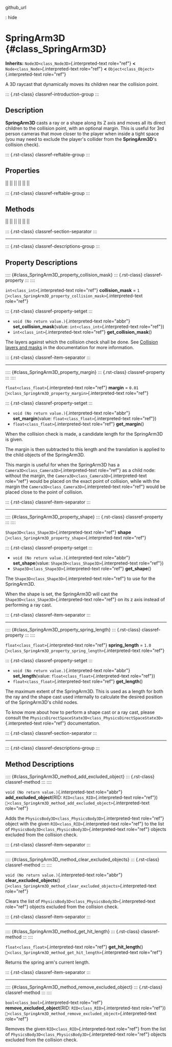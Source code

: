 github_url

:   hide

# SpringArm3D {#class_SpringArm3D}

**Inherits:** `Node3D<class_Node3D>`{.interpreted-text role="ref"}
**\<** `Node<class_Node>`{.interpreted-text role="ref"} **\<**
`Object<class_Object>`{.interpreted-text role="ref"}

A 3D raycast that dynamically moves its children near the collision
point.

::: {.rst-class}
classref-introduction-group
:::

## Description

**SpringArm3D** casts a ray or a shape along its Z axis and moves all
its direct children to the collision point, with an optional margin.
This is useful for 3rd person cameras that move closer to the player
when inside a tight space (you may need to exclude the player\'s
collider from the **SpringArm3D**\'s collision check).

::: {.rst-class}
classref-reftable-group
:::

## Properties

||
||
||
||
||
||

::: {.rst-class}
classref-reftable-group
:::

## Methods

||
||
||
||
||
||

::: {.rst-class}
classref-section-separator
:::

------------------------------------------------------------------------

::: {.rst-class}
classref-descriptions-group
:::

## Property Descriptions

:::: {#class_SpringArm3D_property_collision_mask}
::: {.rst-class}
classref-property
:::
::::

`int<class_int>`{.interpreted-text role="ref"} **collision_mask** = `1`
`🔗<class_SpringArm3D_property_collision_mask>`{.interpreted-text
role="ref"}

::: {.rst-class}
classref-property-setget
:::

- `void (No return value.)`{.interpreted-text role="abbr"}
  **set_collision_mask**(value: `int<class_int>`{.interpreted-text
  role="ref"})
- `int<class_int>`{.interpreted-text role="ref"}
  **get_collision_mask**()

The layers against which the collision check shall be done. See
[Collision layers and
masks](../tutorials/physics/physics_introduction.html#collision-layers-and-masks)
in the documentation for more information.

::: {.rst-class}
classref-item-separator
:::

------------------------------------------------------------------------

:::: {#class_SpringArm3D_property_margin}
::: {.rst-class}
classref-property
:::
::::

`float<class_float>`{.interpreted-text role="ref"} **margin** = `0.01`
`🔗<class_SpringArm3D_property_margin>`{.interpreted-text role="ref"}

::: {.rst-class}
classref-property-setget
:::

- `void (No return value.)`{.interpreted-text role="abbr"}
  **set_margin**(value: `float<class_float>`{.interpreted-text
  role="ref"})
- `float<class_float>`{.interpreted-text role="ref"} **get_margin**()

When the collision check is made, a candidate length for the SpringArm3D
is given.

The margin is then subtracted to this length and the translation is
applied to the child objects of the SpringArm3D.

This margin is useful for when the SpringArm3D has a
`Camera3D<class_Camera3D>`{.interpreted-text role="ref"} as a child
node: without the margin, the
`Camera3D<class_Camera3D>`{.interpreted-text role="ref"} would be placed
on the exact point of collision, while with the margin the
`Camera3D<class_Camera3D>`{.interpreted-text role="ref"} would be placed
close to the point of collision.

::: {.rst-class}
classref-item-separator
:::

------------------------------------------------------------------------

:::: {#class_SpringArm3D_property_shape}
::: {.rst-class}
classref-property
:::
::::

`Shape3D<class_Shape3D>`{.interpreted-text role="ref"} **shape**
`🔗<class_SpringArm3D_property_shape>`{.interpreted-text role="ref"}

::: {.rst-class}
classref-property-setget
:::

- `void (No return value.)`{.interpreted-text role="abbr"}
  **set_shape**(value: `Shape3D<class_Shape3D>`{.interpreted-text
  role="ref"})
- `Shape3D<class_Shape3D>`{.interpreted-text role="ref"} **get_shape**()

The `Shape3D<class_Shape3D>`{.interpreted-text role="ref"} to use for
the SpringArm3D.

When the shape is set, the SpringArm3D will cast the
`Shape3D<class_Shape3D>`{.interpreted-text role="ref"} on its z axis
instead of performing a ray cast.

::: {.rst-class}
classref-item-separator
:::

------------------------------------------------------------------------

:::: {#class_SpringArm3D_property_spring_length}
::: {.rst-class}
classref-property
:::
::::

`float<class_float>`{.interpreted-text role="ref"} **spring_length** =
`1.0` `🔗<class_SpringArm3D_property_spring_length>`{.interpreted-text
role="ref"}

::: {.rst-class}
classref-property-setget
:::

- `void (No return value.)`{.interpreted-text role="abbr"}
  **set_length**(value: `float<class_float>`{.interpreted-text
  role="ref"})
- `float<class_float>`{.interpreted-text role="ref"} **get_length**()

The maximum extent of the SpringArm3D. This is used as a length for both
the ray and the shape cast used internally to calculate the desired
position of the SpringArm3D\'s child nodes.

To know more about how to perform a shape cast or a ray cast, please
consult the
`PhysicsDirectSpaceState3D<class_PhysicsDirectSpaceState3D>`{.interpreted-text
role="ref"} documentation.

::: {.rst-class}
classref-section-separator
:::

------------------------------------------------------------------------

::: {.rst-class}
classref-descriptions-group
:::

## Method Descriptions

:::: {#class_SpringArm3D_method_add_excluded_object}
::: {.rst-class}
classref-method
:::
::::

`void (No return value.)`{.interpreted-text role="abbr"}
**add_excluded_object**(RID: `RID<class_RID>`{.interpreted-text
role="ref"})
`🔗<class_SpringArm3D_method_add_excluded_object>`{.interpreted-text
role="ref"}

Adds the `PhysicsBody3D<class_PhysicsBody3D>`{.interpreted-text
role="ref"} object with the given `RID<class_RID>`{.interpreted-text
role="ref"} to the list of
`PhysicsBody3D<class_PhysicsBody3D>`{.interpreted-text role="ref"}
objects excluded from the collision check.

::: {.rst-class}
classref-item-separator
:::

------------------------------------------------------------------------

:::: {#class_SpringArm3D_method_clear_excluded_objects}
::: {.rst-class}
classref-method
:::
::::

`void (No return value.)`{.interpreted-text role="abbr"}
**clear_excluded_objects**()
`🔗<class_SpringArm3D_method_clear_excluded_objects>`{.interpreted-text
role="ref"}

Clears the list of
`PhysicsBody3D<class_PhysicsBody3D>`{.interpreted-text role="ref"}
objects excluded from the collision check.

::: {.rst-class}
classref-item-separator
:::

------------------------------------------------------------------------

:::: {#class_SpringArm3D_method_get_hit_length}
::: {.rst-class}
classref-method
:::
::::

`float<class_float>`{.interpreted-text role="ref"} **get_hit_length**()
`🔗<class_SpringArm3D_method_get_hit_length>`{.interpreted-text
role="ref"}

Returns the spring arm\'s current length.

::: {.rst-class}
classref-item-separator
:::

------------------------------------------------------------------------

:::: {#class_SpringArm3D_method_remove_excluded_object}
::: {.rst-class}
classref-method
:::
::::

`bool<class_bool>`{.interpreted-text role="ref"}
**remove_excluded_object**(RID: `RID<class_RID>`{.interpreted-text
role="ref"})
`🔗<class_SpringArm3D_method_remove_excluded_object>`{.interpreted-text
role="ref"}

Removes the given `RID<class_RID>`{.interpreted-text role="ref"} from
the list of `PhysicsBody3D<class_PhysicsBody3D>`{.interpreted-text
role="ref"} objects excluded from the collision check.
